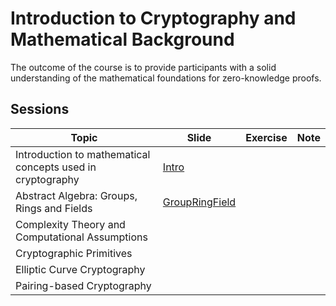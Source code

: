 # Introduction to Cryptography and Mathematical Background
The outcome of the course is to provide participants with a solid understanding of the mathematical foundations for zero-knowledge proofs.
## Sessions
| Topic | Slide | Exercise | Note |
|-------|-------|-------|-------|
| Introduction to mathematical concepts used in cryptography | [Intro](https://github.com/KnowledgeEngineeringDepartment-DACLab/CryptographySummerCourse/tree/wip-w1-w2/resourse/Slides/Intro.pdf) |  |  |
| Abstract Algebra: Groups, Rings and Fields |  [GroupRingField](https://github.com/KnowledgeEngineeringDepartment-DACLab/CryptographySummerCourse/tree/wip-w1-w2/resourse/Slides/GroupRingField.pdf) |  |  |
| Complexity Theory and Computational Assumptions |  |  |  |
| Cryptographic Primitives |  |  |  |
| Elliptic Curve Cryptography |  |  |  |
| Pairing-based Cryptography |  |  |  |